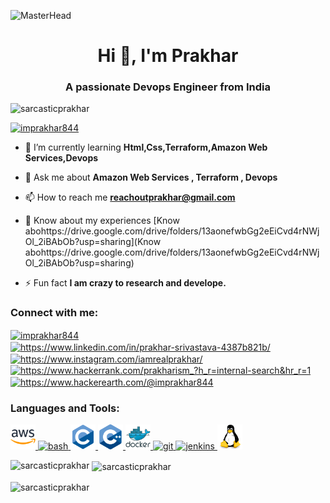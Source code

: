 ![MasterHead](https://images.ctfassets.net/em6l9zw4tzag/s2J4qM7DvYAzmqCUnC5QQ/6e5762c0794a046129e1198e5c0a8d8d/FaveTools.gif)

<h1 align="center">Hi 👋, I'm Prakhar</h1>
<h3 align="center">A passionate Devops Engineer from India</h3>

<p align="left"> <img src="https://komarev.com/ghpvc/?username=sarcasticprakhar&label=Profile%20views&color=0e75b6&style=flat" alt="sarcasticprakhar" /> </p>

<p align="left"> <a href="https://twitter.com/imprakhar844" target="blank"><img src="https://img.shields.io/twitter/follow/imprakhar844?logo=twitter&style=for-the-badge" alt="imprakhar844" /></a> </p>

- 🌱 I’m currently learning **Html,Css,Terraform,Amazon Web Services,Devops**

- 💬 Ask me about **Amazon Web Services , Terraform , Devops**

- 📫 How to reach me **reachoutprakhar@gmail.com**

- 📄 Know about my experiences [Know abohttps://drive.google.com/drive/folders/13aonefwbGg2eEiCvd4rNWjOl_2iBAbOb?usp=sharing](Know abohttps://drive.google.com/drive/folders/13aonefwbGg2eEiCvd4rNWjOl_2iBAbOb?usp=sharing)

- ⚡ Fun fact **I am crazy to research and develope.**

<h3 align="left">Connect with me:</h3>
<p align="left">
<a href="https://twitter.com/imprakhar844" target="blank"><img align="center" src="https://raw.githubusercontent.com/rahuldkjain/github-profile-readme-generator/master/src/images/icons/Social/twitter.svg" alt="imprakhar844" height="30" width="40" /></a>
<a href="https://linkedin.com/in/https://www.linkedin.com/in/prakhar-srivastava-4387b821b/" target="blank"><img align="center" src="https://raw.githubusercontent.com/rahuldkjain/github-profile-readme-generator/master/src/images/icons/Social/linked-in-alt.svg" alt="https://www.linkedin.com/in/prakhar-srivastava-4387b821b/" height="30" width="40" /></a>
<a href="https://instagram.com/https://www.instagram.com/iamrealprakhar/" target="blank"><img align="center" src="https://raw.githubusercontent.com/rahuldkjain/github-profile-readme-generator/master/src/images/icons/Social/instagram.svg" alt="https://www.instagram.com/iamrealprakhar/" height="30" width="40" /></a>
<a href="https://www.hackerrank.com/https://www.hackerrank.com/prakharism_?h_r=internal-search&hr_r=1" target="blank"><img align="center" src="https://raw.githubusercontent.com/rahuldkjain/github-profile-readme-generator/master/src/images/icons/Social/hackerrank.svg" alt="https://www.hackerrank.com/prakharism_?h_r=internal-search&hr_r=1" height="30" width="40" /></a>
<a href="https://www.hackerearth.com/https://www.hackerearth.com/@imprakhar844" target="blank"><img align="center" src="https://raw.githubusercontent.com/rahuldkjain/github-profile-readme-generator/master/src/images/icons/Social/hackerearth.svg" alt="https://www.hackerearth.com/@imprakhar844" height="30" width="40" /></a>
</p>

<h3 align="left">Languages and Tools:</h3>
<p align="left"> <a href="https://aws.amazon.com" target="_blank" rel="noreferrer"> <img src="https://raw.githubusercontent.com/devicons/devicon/master/icons/amazonwebservices/amazonwebservices-original-wordmark.svg" alt="aws" width="40" height="40"/> </a> <a href="https://www.gnu.org/software/bash/" target="_blank" rel="noreferrer"> <img src="https://www.vectorlogo.zone/logos/gnu_bash/gnu_bash-icon.svg" alt="bash" width="40" height="40"/> </a> <a href="https://www.cprogramming.com/" target="_blank" rel="noreferrer"> <img src="https://raw.githubusercontent.com/devicons/devicon/master/icons/c/c-original.svg" alt="c" width="40" height="40"/> </a> <a href="https://www.w3schools.com/cpp/" target="_blank" rel="noreferrer"> <img src="https://raw.githubusercontent.com/devicons/devicon/master/icons/cplusplus/cplusplus-original.svg" alt="cplusplus" width="40" height="40"/> </a> <a href="https://www.docker.com/" target="_blank" rel="noreferrer"> <img src="https://raw.githubusercontent.com/devicons/devicon/master/icons/docker/docker-original-wordmark.svg" alt="docker" width="40" height="40"/> </a> <a href="https://git-scm.com/" target="_blank" rel="noreferrer"> <img src="https://www.vectorlogo.zone/logos/git-scm/git-scm-icon.svg" alt="git" width="40" height="40"/> </a> <a href="https://www.jenkins.io" target="_blank" rel="noreferrer"> <img src="https://www.vectorlogo.zone/logos/jenkins/jenkins-icon.svg" alt="jenkins" width="40" height="40"/> </a> <a href="https://www.linux.org/" target="_blank" rel="noreferrer"> <img src="https://raw.githubusercontent.com/devicons/devicon/master/icons/linux/linux-original.svg" alt="linux" width="40" height="40"/> </a> </p>

<p><img align="left" src="https://github-readme-stats.vercel.app/api/top-langs?username=sarcasticprakhar&show_icons=true&locale=en&layout=compact" alt="sarcasticprakhar" /></p>

<p>&nbsp;<img align="center" src="https://github-readme-stats.vercel.app/api?username=sarcasticprakhar&show_icons=true&locale=en" alt="sarcasticprakhar" /></p>

<p><img align="center" src="https://github-readme-streak-stats.herokuapp.com/?user=sarcasticprakhar&" alt="sarcasticprakhar" /></p>
